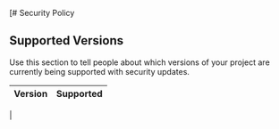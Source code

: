 [# Security Policy

## Supported Versions

Use this section to tell people about which versions of your project are
currently being supported with security updates.

| Version | Supported          |
| ------- | ------------------ |
|